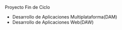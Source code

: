 Proyecto Fin de Ciclo
- Desarrollo de Aplicaciones Multiplataforma(DAM)
- Desarrollo de Aplicaciones Web(DAW)
